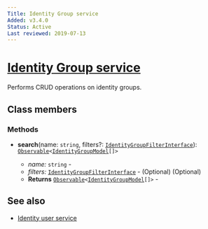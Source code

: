 ```yaml
---
Title: Identity Group service
Added: v3.4.0
Status: Active
Last reviewed: 2019-07-13
---
```


# [Identity Group service](../../../lib/process-services-cloud/src/lib/group/services/identity-group.service.ts "Defined in identity-group.service.ts")

Performs CRUD operations on identity groups.

## Class members

### Methods

-   **search**(name: `string`, filters?: [`IdentityGroupFilterInterface`](../../../lib/process-services-cloud/src/lib/group/services/identity-group-filter.interface.ts)): [`Observable`](http://reactivex.io/documentation/observable.html)`<`[`IdentityGroupModel`](../../../lib/process-services-cloud/src/lib/group/models/identity-group.model.ts)`[]>`<br/>

    -   _name:_ `string`  - 
    -   _filters:_ [`IdentityGroupFilterInterface`](../../../lib/process-services-cloud/src/lib/group/services/identity-group-filter.interface.ts)  - (Optional) (Optional) 
    -   **Returns** [`Observable`](http://reactivex.io/documentation/observable.html)`<`[`IdentityGroupModel`](../../../lib/process-services-cloud/src/lib/group/models/identity-group.model.ts)`[]>` -

## See also

-   [Identity user service](../../core/userInfo/services/identity-user.service.md)
